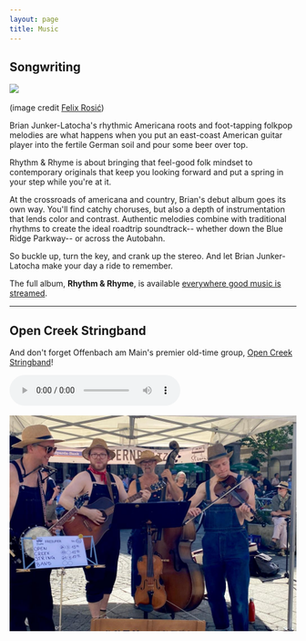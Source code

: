 ```yaml
---
layout: page
title: Music
---
```


## Songwriting


<img src="/assets/images/brian_bar.jpg" width="500">    
<p class=center_please>(image credit <a href="https://www.felixrosic.de/">Felix Rosić</a>)</p>


Brian Junker-Latocha's rhythmic Americana roots and foot-tapping folkpop melodies are what happens when you put an east-coast American guitar player into the fertile German soil and pour some beer over top.

Rhythm & Rhyme is about bringing that feel-good folk mindset to contemporary originals that keep you looking forward and put a spring in your step while you're at it. 

At the crossroads of americana and country, Brian's debut album goes its own way. You'll find catchy choruses, but also a depth of instrumentation that lends color and contrast. Authentic melodies combine with traditional rhythms to create the ideal roadtrip soundtrack-- whether down the Blue Ridge Parkway-- or across the Autobahn.

So buckle up, turn the key, and crank up the stereo. And let Brian Junker-Latocha make your day a ride to remember.

The full album, __Rhythm & Rhyme__, is available [everywhere good music is streamed](https://listen.music-hub.com/UJeuyU).


<script charset="utf-8" src="https://widgetv3.bandsintown.com/main.min.js"></script><a class="bit-widget-initializer" data-artist-name="id_15569458" data-events-to-display="" data-background-color="rgba(255,255,255,1)" data-separator-color="rgba(221,221,221,1)" data-text-color="rgba(66,66,66,1)" data-font="Helvetica" data-auto-style="true" data-button-label-capitalization="uppercase" data-header-capitalization="uppercase" data-location-capitalization="uppercase" data-venue-capitalization="uppercase" data-display-local-dates="true" data-local-dates-position="tab" data-display-past-dates="true" data-display-details="false" data-display-lineup="false" data-display-start-time="false" data-social-share-icon="false" data-display-limit="all" data-date-format="MMM. D, YYYY" data-date-orientation="horizontal" data-date-border-color="#4A4A4A" data-date-border-width="1px" data-date-capitalization="capitalize" data-date-border-radius="10px" data-event-ticket-cta-size="medium" data-event-custom-ticket-text="" data-event-ticket-text="TICKETS" data-event-ticket-icon="false" data-event-ticket-cta-text-color="rgba(255,255,255,1)" data-event-ticket-cta-bg-color="rgba(74,74,74,1)" data-event-ticket-cta-border-color="rgba(74,74,74,1)" data-event-ticket-cta-border-width="0px" data-event-ticket-cta-border-radius="2px" data-sold-out-button-text-color="rgba(255,255,255,1)" data-sold-out-button-background-color="rgba(74,74,74,1)" data-sold-out-button-border-color="rgba(74,74,74,1)" data-sold-out-button-clickable="true" data-event-rsvp-position="hidden" data-event-rsvp-cta-size="medium" data-event-rsvp-only-show-icon="false" data-event-rsvp-text="RSVP" data-event-rsvp-icon="false" data-event-rsvp-cta-text-color="rgba(74,74,74,1)" data-event-rsvp-cta-bg-color="rgba(255,255,255,1)" data-event-rsvp-cta-border-color="rgba(74,74,74,1)" data-event-rsvp-cta-border-width="1px" data-event-rsvp-cta-border-radius="2px" data-follow-section-position="top" data-follow-section-alignment="center" data-follow-section-header-text="Get updates on new shows, new music, and more" data-follow-section-cta-size="medium" data-follow-section-cta-text="FOLLOW" data-follow-section-cta-icon="false" data-follow-section-cta-text-color="rgba(255,255,255,1)" data-follow-section-cta-bg-color="rgba(74,74,74,1)" data-follow-section-cta-border-color="rgba(74,74,74,1)" data-follow-section-cta-border-width="0px" data-follow-section-cta-border-radius="2px" data-play-my-city-position="bottom" data-play-my-city-alignment="center" data-play-my-city-header-text="Don’t see a show near you?" data-play-my-city-cta-size="medium" data-play-my-city-cta-text="REQUEST A SHOW" data-play-my-city-cta-icon="false" data-play-my-city-cta-text-color="rgba(255,255,255,1)" data-play-my-city-cta-bg-color="rgba(74,74,74,1)" data-play-my-city-cta-border-color="rgba(74,74,74,1)" data-play-my-city-cta-border-width="0px" data-play-my-city-cta-border-radius="2px" data-optin-font="" data-optin-text-color="" data-optin-bg-color="" data-optin-cta-text-color="" data-optin-cta-bg-color="" data-optin-cta-border-width="" data-optin-cta-border-radius="" data-optin-cta-border-color="" data-language="en" data-layout-breakpoint="900" data-app-id="" data-affil-code="" data-bit-logo-position="bottomRight" data-bit-logo-color="rgba(66,66,66,1)"></a>

<hr/>

## Open Creek Stringband

And don't forget Offenbach am Main's premier old-time group, [Open Creek Stringband](https://opencreekstringband.com)!

<audio src="assets\audio\idontlovenobody.mp3" controls></audio> 

![](assets/images/latzfunstramu.jpeg)
